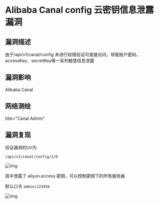 # Alibaba Canal config 云密钥信息泄露漏洞

## 漏洞描述

由于/api/v1/canal/config  未进行权限验证可直接访问，导致账户密码、accessKey、secretKey等一系列敏感信息泄露

## 漏洞影响

<a-checkbox checked>Alibaba Canal</a-checkbox></br>

## 网络测绘

<a-checkbox checked>title="Canal Admin"</a-checkbox></br>

## 漏洞复现

验证漏洞的Url为

```plain
/api/v1/canal/config/1/0
```

![img](https://security-1310978225.cos.ap-beijing.myqcloud.com/public/img/can-1.png)



其中泄露了 aliyun.access 密钥，可以控制密钥下的所有服务器

默认口令 `admin/123456`

![img](https://security-1310978225.cos.ap-beijing.myqcloud.com/public/img/can-2.png)